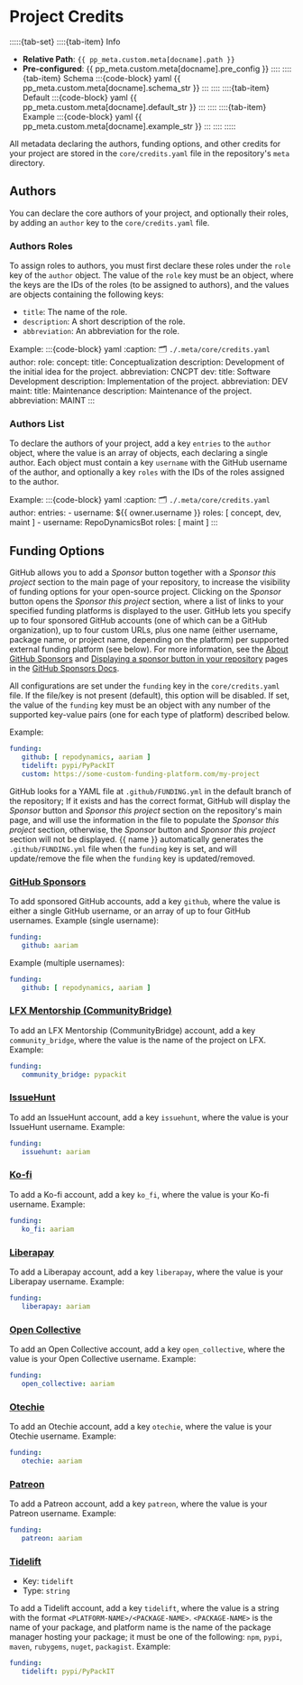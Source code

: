 # Project Credits

:::::{tab-set}
::::{tab-item} Info
- **Relative Path**: `{{ pp_meta.custom.meta[docname].path }}`
- **Pre-configured**: {{ pp_meta.custom.meta[docname].pre_config }}
::::
::::{tab-item} Schema
:::{code-block} yaml
{{ pp_meta.custom.meta[docname].schema_str }}
:::
::::
::::{tab-item} Default
:::{code-block} yaml
{{ pp_meta.custom.meta[docname].default_str }}
:::
::::
::::{tab-item} Example
:::{code-block} yaml
{{ pp_meta.custom.meta[docname].example_str }}
:::
::::
:::::

All metadata declaring the authors, funding options, and other credits for your project
are stored in the `core/credits.yaml` file in the repository's `meta` directory.


## Authors
You can declare the core authors of your project, and optionally their roles,
by adding an `author` key to the `core/credits.yaml` file.

### Authors Roles
To assign roles to authors, you must first declare these roles under the `role` key
of the `author` object. The value of the `role` key must be an object,
where the keys are the IDs of the roles (to be assigned to authors),
and the values are objects containing the following keys:
- `title`: The name of the role.
- `description`: A short description of the role.
- `abbreviation`: An abbreviation for the role.

Example:
:::{code-block} yaml
:caption: 🗂 `./.meta/core/credits.yaml`
author:
  role:
    concept:
      title: Conceptualization
      description: Development of the initial idea for the project.
      abbreviation: CNCPT
    dev:
      title: Software Development
      description: Implementation of the project.
      abbreviation: DEV
    maint:
      title: Maintenance
      description: Maintenance of the project.
      abbreviation: MAINT
:::


### Authors List
To declare the authors of your project, add a key `entries` to the `author` object,
where the value is an array of objects, each declaring a single author.
Each object must contain a key `username` with the GitHub username of the author,
and optionally a key `roles` with the IDs of the roles assigned to the author.

Example:
:::{code-block} yaml
:caption: 🗂 `./.meta/core/credits.yaml`
author:
  entries:
    - username: ${{ owner.username }}
      roles: [ concept, dev, maint ]
    - username: RepoDynamicsBot
      roles: [ maint ]
:::


## Funding Options
GitHub allows you to add a *Sponsor* button together with a *Sponsor this project* section
to the main page of your repository, to increase the visibility of funding options
for your open-source project. Clicking on the *Sponsor* button opens the *Sponsor this project* section,
where a list of links to your specified funding platforms is displayed to the user.
GitHub lets you specify up to four sponsored GitHub accounts (one of which can be a GitHub organization),
up to four custom URLs,
plus one name (either username, package name, or project name, depending on the platform)
per supported external funding platform (see below).
For more information, see the [About GitHub Sponsors](https://docs.github.com/en/sponsors/getting-started-with-github-sponsors/about-github-sponsors)
and [Displaying a sponsor button in your repository](https://docs.github.com/en/repositories/managing-your-repositorys-settings-and-features/customizing-your-repository/displaying-a-sponsor-button-in-your-repository)
pages in the [GitHub Sponsors Docs](https://docs.github.com/en/sponsors/receiving-sponsorships-through-github-sponsors).

All configurations are set under the `funding` key in the `core/credits.yaml` file.
If the file/key is not present (default), this option will be disabled.
If set, the value of the `funding` key must be an object with any number of
the supported key-value pairs (one for each type of platform) described below.

 Example:
```yaml
funding:
   github: [ repodynamics, aariam ]
   tidelift: pypi/PyPackIT
   custom: https://some-custom-funding-platform.com/my-project
```

GitHub looks for a YAML file at `.github/FUNDING.yml` in the default branch of the repository;
If it exists and has the correct format, GitHub will display the
*Sponsor* button and *Sponsor this project* section on the repository's main page,
and will use the information in the file to populate the *Sponsor this project* section,
otherwise, the *Sponsor* button and *Sponsor this project* section will not be displayed.
{{ name }} automatically generates the `.github/FUNDING.yml` file when the `funding` key is set,
and will update/remove the file when the `funding` key is updated/removed.


### [GitHub Sponsors](https://github.com/sponsors)

To add sponsored GitHub accounts, add a key `github`, where the value is either a single
GitHub username, or an array of up to four GitHub usernames.
Example (single username):
```yaml
funding:
   github: aariam
```
Example (multiple usernames):
```yaml
funding:
   github: [ repodynamics, aariam ]
```


### [LFX Mentorship (CommunityBridge)](https://lfx.linuxfoundation.org/tools/mentorship)

To add an LFX Mentorship (CommunityBridge) account, add a key `community_bridge`,
where the value is the name of the project on LFX.
Example:
```yaml
funding:
   community_bridge: pypackit
```


### [IssueHunt](https://issuehunt.io/)

To add an IssueHunt account, add a key `issuehunt`,
where the value is your IssueHunt username.
Example:
```yaml
funding:
   issuehunt: aariam
```


### [Ko-fi](https://ko-fi.com/)

To add a Ko-fi account, add a key `ko_fi`,
where the value is your Ko-fi username.
Example:
```yaml
funding:
   ko_fi: aariam
```


### [Liberapay](https://liberapay.com/)

To add a Liberapay account, add a key `liberapay`,
where the value is your Liberapay username.
Example:
```yaml
funding:
   liberapay: aariam
```


### [Open Collective](https://opencollective.com/)

To add an Open Collective account, add a key `open_collective`,
where the value is your Open Collective username.
Example:
```yaml
funding:
   open_collective: aariam
```


### [Otechie](https://otechie.com/)

To add an Otechie account, add a key `otechie`,
where the value is your Otechie username.
Example:
```yaml
funding:
   otechie: aariam
```


### [Patreon](https://www.patreon.com/)

To add a Patreon account, add a key `patreon`,
where the value is your Patreon username.
Example:
```yaml
funding:
   patreon: aariam
```


### [Tidelift](https://tidelift.com/)
- Key: `tidelift`
- Type: `string`

To add a Tidelift account, add a key `tidelift`,
where the value is a string with the format `<PLATFORM-NAME>/<PACKAGE-NAME>`.
`<PACKAGE-NAME>` is the name of your package, and platform name is the name of the package manager
hosting your package; it must be one of the following:
`npm`, `pypi`, `maven`, `rubygems`, `nuget`, `packagist`.
Example:
```yaml
funding:
   tidelift: pypi/PyPackIT
```
